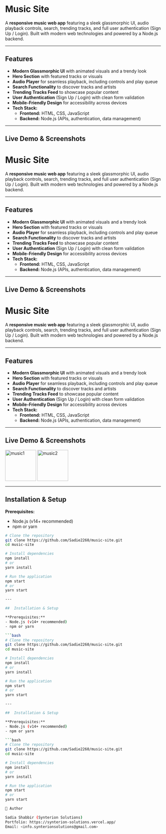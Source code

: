 # Music Site

A **responsive music web app** featuring a sleek glassmorphic UI, audio playback controls, search, trending tracks, and full user authentication (Sign Up / Login). Built with modern web technologies and powered by a Node.js backend.

---

##  Features

- **Modern Glassmorphic UI** with animated visuals and a trendy look
- **Hero Section** with featured tracks or visuals
- **Audio Player** for seamless playback, including controls and play queue
- **Search Functionality** to discover tracks and artists
- **Trending Tracks Feed** to showcase popular content
- **User Authentication** (Sign Up / Login) with clean form validation
- **Mobile-Friendly Design** for accessibility across devices
- **Tech Stack:**
  -  **Frontend:** HTML, CSS, JavaScript
  -  **Backend:** Node.js (APIs, authentication, data management)

---

##  Live Demo & Screenshots


# Music Site

A **responsive music web app** featuring a sleek glassmorphic UI, audio playback controls, search, trending tracks, and full user authentication (Sign Up / Login). Built with modern web technologies and powered by a Node.js backend.

---

##  Features

- **Modern Glassmorphic UI** with animated visuals and a trendy look
- **Hero Section** with featured tracks or visuals
- **Audio Player** for seamless playback, including controls and play queue
- **Search Functionality** to discover tracks and artists
- **Trending Tracks Feed** to showcase popular content
- **User Authentication** (Sign Up / Login) with clean form validation
- **Mobile-Friendly Design** for accessibility across devices
- **Tech Stack:**
  -  **Frontend:** HTML, CSS, JavaScript
  -  **Backend:** Node.js (APIs, authentication, data management)

---

##  Live Demo & Screenshots

# Music Site

A **responsive music web app** featuring a sleek glassmorphic UI, audio playback controls, search, trending tracks, and full user authentication (Sign Up / Login). Built with modern web technologies and powered by a Node.js backend.

---

##  Features

- **Modern Glassmorphic UI** with animated visuals and a trendy look
- **Hero Section** with featured tracks or visuals
- **Audio Player** for seamless playback, including controls and play queue
- **Search Functionality** to discover tracks and artists
- **Trending Tracks Feed** to showcase popular content
- **User Authentication** (Sign Up / Login) with clean form validation
- **Mobile-Friendly Design** for accessibility across devices
- **Tech Stack:**
  -  **Frontend:** HTML, CSS, JavaScript
  -  **Backend:** Node.js (APIs, authentication, data management)

---

##  Live Demo & Screenshots

<img width="100" height="100" alt="music1" src="https://github.com/user-attachments/assets/8365828c-52af-4adb-9c1b-a89d4f0ad6ad" />


<img width="100" height="100" alt="music2" src="https://github.com/user-attachments/assets/114439d0-c1f6-479d-9232-b4ed3ca53c16" />








---

##  Installation & Setup

**Prerequisites:**
- Node.js (v14+ recommended)
- npm or yarn

```bash
# Clone the repository
git clone https://github.com/Sadie2260/music-site.git
cd music-site

# Install dependencies
npm install
# or
yarn install

# Run the application
npm start
# or
yarn start

---

##  Installation & Setup

**Prerequisites:**
- Node.js (v14+ recommended)
- npm or yarn

```bash
# Clone the repository
git clone https://github.com/Sadie2260/music-site.git
cd music-site

# Install dependencies
npm install
# or
yarn install

# Run the application
npm start
# or
yarn start

---

##  Installation & Setup

**Prerequisites:**
- Node.js (v14+ recommended)
- npm or yarn

```bash
# Clone the repository
git clone https://github.com/Sadie2260/music-site.git
cd music-site

# Install dependencies
npm install
# or
yarn install

# Run the application
npm start
# or
yarn start

👤 Author

Sadia Shabbir (Synterion Solutions)
Portfolio: https://synterion-solutions.vercel.app/
Email: <info.synterionsolutions@gmail.com>
